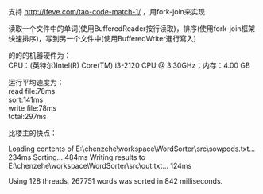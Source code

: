 支持 http://ifeve.com/tao-code-match-1/ ，用fork-join来实现 <p />
读取一个文件中的单词(使用BufferedReader按行读取)，排序(使用fork-join框架快速排序)，写到另一个文件中(使用BufferedWriter進行寫入)  <p />
的的的机器硬件为：<br />
CPU：(英特尔)Intel(R) Core(TM) i3-2120 CPU @ 3.30GHz；内存：4.00 GB <p />
运行平均速度为： <br />
read file:78ms <br />
sort:141ms <br />
write file:78ms <br />
total:297ms 
<p />
比楼主的快点：<p />
Loading contents of E:\chenzehe\workspace\WordSorter\src\sowpods.txt... 234ms
Sorting... 484ms
Writing results to E:\chenzehe\workspace\WordSorter\src\out.txt... 124ms

Using 128 threads, 267751 words was sorted in 842 milliseconds.
